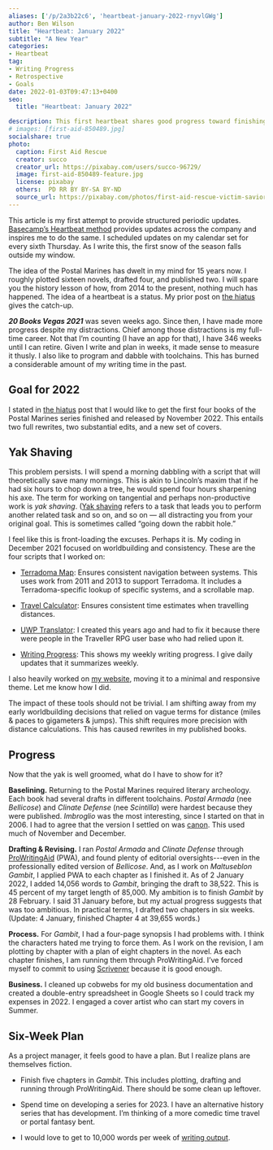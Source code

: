 ```yaml
---
aliases: ['/p/2a3b22c6', 'heartbeat-january-2022-rnyvlGWg']
author: Ben Wilson
title: "Heartbeat: January 2022"
subtitle: "A New Year"
categories:
- Heartbeat
tag:
- Writing Progress
- Retrospective
- Goals
date: 2022-01-03T09:47:13+0400
seo:
  title: "Heartbeat: January 2022"

description: This first heartbeat shares good progress toward finishing 4 books in 2022.
# images: [first-aid-850489.jpg]
socialshare: true
photo:
  caption: First Aid Rescue
  creator: succo
  creator_url: https://pixabay.com/users/succo-96729/
  image: first-aid-850489-feature.jpg
  license: pixabay
  others:  PD RR BY BY-SA BY-ND
  source_url: https://pixabay.com/photos/first-aid-rescue-victim-savior-850489/
---
```


This article is my first attempt to provide structured periodic updates. [Basecamp’s Heartbeat method](https://world.hey.com/jason/what-s-in-a-heartbeat-4fd72d0e) provides updates across the company and inspires me to do the same. I scheduled updates on my calendar set for every sixth Thursday. As I write this, the first snow of the season falls outside my window.

The idea of the Postal Marines has dwelt in my mind for 15 years now. I roughly plotted sixteen novels, drafted four, and published two. I will spare you the history lesson of how, from 2014 to the present, nothing much has happened. The idea of a heartbeat is a status. My prior post on [the hiatus](/p/223fe4c7) gives the catch-up.

***20 Books Vegas 2021*** was seven weeks ago. Since then, I have made more progress despite my distractions. Chief among those distractions is my full-time career. Not that I’m counting (I have an app for that), I have 346 weeks until I can retire. Given I write and plan in weeks, it made sense to measure it thusly. I also like to program and dabble with toolchains. This has burned a considerable amount of my writing time in the past.

## Goal for 2022

I stated in [the hiatus](/p/223fe4c7) post that I would like to get the first four books of the Postal Marines series finished and released by November 2022. This entails two full rewrites, two substantial edits, and a new set of covers.

## Yak Shaving

This problem persists. I will spend a morning dabbling with a script that will theoretically save many mornings. This is akin to Lincoln’s maxim that if he had six hours to chop down a tree, he would spend four hours sharpening his axe. The term for working on tangential and perhaps non-productive work is *yak shaving*. ([Yak shaving](https://americanexpress.io/yak-shaving/) refers to a task that leads you to perform another related task and so on, and so on — all distracting you from your original goal. This is sometimes called “going down the rabbit hole.”

I feel like this is front-loading the excuses. Perhaps it is. My coding in December 2021 focused on worldbuilding and consistency. These are the four scripts that I worked on:

* [Terradoma Map](/tools/69939382): Ensures consistent navigation between systems. This uses work from 2011 and 2013 to support Terradoma. It includes a Terradoma-specific lookup of specific systems, and a scrollable map.

* [Travel Calculator](/tools/6561642b): Ensures consistent time estimates when travelling distances.

* [UWP Translator](/tools/6bce898c): I created this years ago and had to fix it because there were people in the Traveller RPG user base who had relied upon it.

* [Writing Progress](/tools/2a42a84a): This shows my weekly writing progress. I give daily updates that it summarizes weekly.

I also heavily worked on [my website](https://benwilson.io/), moving it to a minimal and responsive theme. Let me know how I did.

The impact of these tools should not be trivial. I am shifting away from my early worldbuilding decisions that relied on vague terms for distance (miles & paces to gigameters & jumps). This shift requires more precision with distance calculations. This has caused rewrites in my published books.

## Progress

Now that the yak is well groomed, what do I have to show for it?

**Baselining.** Returning to the Postal Marines required literary archeology. Each book had several drafts in different toolchains. *Postal Armada* (nee *Bellicose*) and *Clinate Defense* (nee *Scintilla*) were hardest because they were published. *Imbroglio* was the most interesting, since I started on that in 2006. I had to agree that the version I settled on was [canon](https://en.wikipedia.org/wiki/Canon_%28fiction%29). This used much of November and December.

**Drafting & Revising.** I ran *Postal Armada* and *Clinate Defense* through [ProWritingAid](http://prowritingaid.com) (PWA), and found plenty of editorial oversights---even in the professionally edited version of *Bellicose*. And, as I work on *Maltuseblon Gambit*, I applied PWA to each chapter as I finished it. As of 2 January 2022, I added 14,056 words to *Gambit*, bringing the draft to 38,522. This is 45 percent of my target length of 85,000. My ambition is to finish *Gambit* by 28 February. I said 31 January before, but my actual progress suggests that was too ambitious. In practical terms, I drafted two chapters in six weeks. (Update: 4 January, finished Chapter 4 at 39,655 words.)

**Process.** For *Gambit*, I had a four-page synopsis I had problems with. I think the characters hated me trying to force them. As I work on the revision, I am plotting by chapter with a plan of eight chapters in the novel. As each chapter finishes, I am running them through ProWritingAid. I’ve forced myself to commit to using [Scrivener](https://www.literatureandlatte.com/scrivener/overview) because it is good enough.

**Business.** I cleaned up cobwebs for my old business documentation and created a double-entry spreadsheet in Google Sheets so I could track my expenses in 2022. I engaged a cover artist who can start my covers in Summer.

## Six-Week Plan

As a project manager, it feels good to have a plan. But I realize plans are themselves fiction.

* Finish five chapters in *Gambit*. This includes plotting, drafting and running through ProWritingAid. There should be some clean up leftover.

* Spend time on developing a series for 2023. I have an alternative history series that has development. I’m thinking of a more comedic time travel or portal fantasy bent.

* I would love to get to 10,000 words per week of [writing output](/tools/2a42a84a).